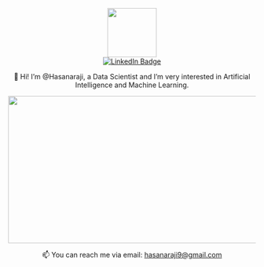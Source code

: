 <div id="header" align="center">
  <img src="https://media.giphy.com/media/M9gbBd9nbDrOTu1Mqx/giphy.gif" width="100"/>
<div id="badges">
  <a href="https://www.linkedin.com/in/hasan_a-raji">
    <img src="https://img.shields.io/badge/LinkedIn-blue?style=for-the-badge&logo=linkedin&logoColor=white" alt="LinkedIn Badge"/>
  </a>
</div>
  <img src="https://komarev.com/ghpvc/?username=hasanaraji&style=flat-square&color=blue" alt=""/>

  👋 Hi!
I’m @Hasanaraji, a Data Scientist and I’m very interested in Artificial Intelligence and Machine Learning.
  </a>
  <div align="center">
  <img src="https://media.giphy.com/media/dWesBcTLavkZuG35MI/giphy.gif" width="600" height="300"/>
</div>

  📫 You can reach me via email: hasanaraji9@gmail.com

<!---
Hasanaraji/Hasanaraji is a ✨ special ✨ repository because its `README.md` (this file) appears on your GitHub profile.
You can click the Preview link to take a look at your changes.
--->
